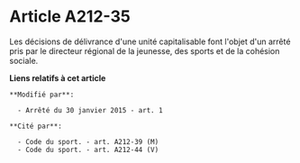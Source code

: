 # Article A212-35

Les décisions de délivrance d'une unité capitalisable font l'objet d'un arrêté pris par le directeur régional de la jeunesse,
des sports et de la cohésion sociale.

**Liens relatifs à cet article**

	**Modifié par**:

	  - Arrêté du 30 janvier 2015 - art. 1

	**Cité par**:

	  - Code du sport. - art. A212-39 (M)
	  - Code du sport. - art. A212-44 (V)
